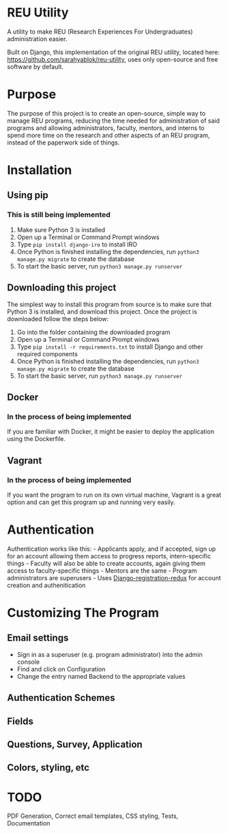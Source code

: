 # REU Utility
A utility to make REU (Research Experiences For Undergraduates) administration easier.

Built on Django, this implementation of the original REU utility, located here: https://github.com/sarahyablok/reu-utility, uses only open-source and free software
by default. 

# Purpose
The purpose of this project is to create an open-source, simple way to manage REU programs, reducing the time needed for administration of said programs and allowing administrators, faculty, mentors, and interns to spend more time on the research and other aspects of an REU program, instead of the paperwork side of things.

# Installation
## Using pip
### This is still being implemented
1. Make sure Python 3 is installed
2. Open up a Terminal or Command Prompt windows
3. Type ```pip install django-iro``` to install IRO
4. Once Python is finished installing the dependencies, run ```python3 manage.py migrate``` to create the database
5. To start the basic server, run ```python3 manage.py runserver```

## Downloading this project

The simplest way to install this program from source is to make sure that Python 3 is installed, and download this project. Once the project is downloaded follow the steps below:

1. Go into the folder containing the downloaded program
2. Open up a Terminal or Command Prompt windows
3. Type ```pip install -r requirements.txt``` to install Django and other required components
4. Once Python is finished installing the dependencies, run ```python3 manage.py migrate``` to create the database
5. To start the basic server, run ```python3 manage.py runserver```

## Docker
### In the process of being implemented
If you are familiar with Docker, it might be easier to deploy the application using the Dockerfile.
 
## Vagrant
### In the process of being implemented
If you want the program to run on its own virtual machine, Vagrant is a great option and can get this program up and running very easily.

# Authentication
Authentication works like this: 
    - Applicants apply, and if accepted, sign up for an account allowing them access to progress reports, intern-specific things
    - Faculty will also be able to create accounts, again giving them access to faculty-specific things
    - Mentors are the same
    - Program administrators are superusers
    - Uses [Django-registration-redux](https://github.com/macropin/django-registration) for account creation and authenitication

# Customizing The Program
## Email settings
- Sign in as a superuser (e.g. program administrator) into the admin console
- Find and click on Configuration
- Change the entry named Backend to the appropriate values

## Authentication Schemes
## Fields
## Questions, Survey, Application
## Colors, styling, etc

# TODO
PDF Generation, Correct email templates, CSS styling, Tests, Documentation
